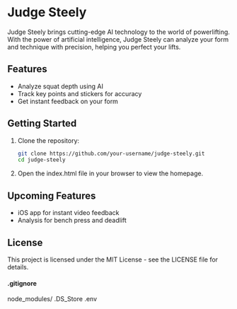 # Judge Steely

Judge Steely brings cutting-edge AI technology to the world of powerlifting. With the power of artificial intelligence, Judge Steely can analyze your form and technique with precision, helping you perfect your lifts.

## Features

- Analyze squat depth using AI
- Track key points and stickers for accuracy
- Get instant feedback on your form

## Getting Started

1. Clone the repository:
   ```bash
   git clone https://github.com/your-username/judge-steely.git
   cd judge-steely

 2. Open the index.html file in your browser to view the homepage.

## Upcoming Features

- iOS app for instant video feedback
- Analysis for bench press and deadlift

## License
This project is licensed under the MIT License - see the LICENSE file for details.


#### .gitignore
node_modules/
.DS_Store
.env


